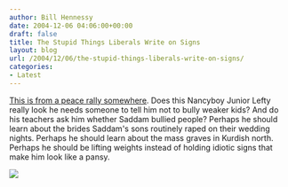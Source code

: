 ```yaml
---
author: Bill Hennessy
date: 2004-12-06 04:06:00+00:00
draft: false
title: The Stupid Things Liberals Write on Signs
layout: blog
url: /2004/12/06/the-stupid-things-liberals-write-on-signs/
categories:
- Latest
---
```


[This is from a peace rally somewhere](https://soubriquet.net/photos/2003/feb15.php?page=19). Does this Nancyboy Junior Lefty really look he needs someone to tell him not to bully weaker kids? And do his teachers ask him whether Saddam bullied people? Perhaps he should learn about the brides Saddam's sons routinely raped on their wedding nights. Perhaps he should learn about the mass graves in Kurdish north. Perhaps he should be lifting weights instead of holding idiotic signs that make him look like a pansy.   
  
![](https://blog.billhennessy.com/aggbug.aspx?PostID=470)

